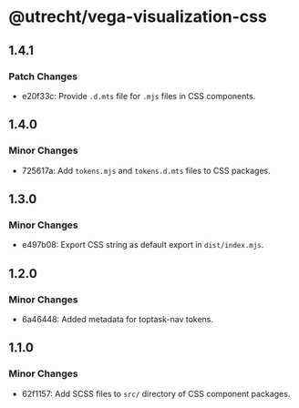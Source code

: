 # @utrecht/vega-visualization-css

## 1.4.1

### Patch Changes

- e20f33c: Provide `.d.mts` file for `.mjs` files in CSS components.

## 1.4.0

### Minor Changes

- 725617a: Add `tokens.mjs` and `tokens.d.mts` files to CSS packages.

## 1.3.0

### Minor Changes

- e497b08: Export CSS string as default export in `dist/index.mjs`.

## 1.2.0

### Minor Changes

- 6a46448: Added metadata for toptask-nav tokens.

## 1.1.0

### Minor Changes

- 62f1157: Add SCSS files to `src/` directory of CSS component packages.
